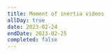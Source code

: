 ```yaml
---
title: Moment of inertia videos
allDay: true
date: 2023-02-24
endDate: 2023-02-25
completed: false
---
```


